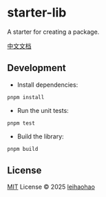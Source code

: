 # starter-lib

A starter for creating a package.

[中文文档](./README.zh-CN.md)

## Development

- Install dependencies:

```bash
pnpm install
```

- Run the unit tests:

```bash
pnpm test
```

- Build the library:

```bash
pnpm build
```

## License

[MIT](./LICENSE) License © 2025 [leihaohao](https://github.com/l246804)
